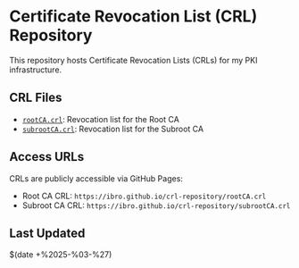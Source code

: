 # Certificate Revocation List (CRL) Repository

This repository hosts Certificate Revocation Lists (CRLs) for my PKI infrastructure.

## CRL Files
- [`rootCA.crl`](rootCA.crl): Revocation list for the Root CA
- [`subrootCA.crl`](subrootCA.crl): Revocation list for the Subroot CA

## Access URLs
CRLs are publicly accessible via GitHub Pages:
- Root CA CRL: `https://ibro.github.io/crl-repository/rootCA.crl`
- Subroot CA CRL: `https://ibro.github.io/crl-repository/subrootCA.crl`

## Last Updated
$(date +%2025-%03-%27)
